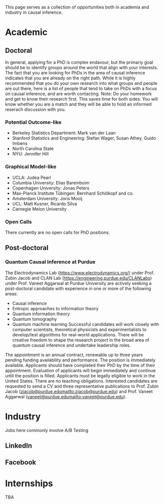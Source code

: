 This page serves as a collection of opportunities both in academia and industry in causal inference.

# Academic

## Doctoral

In general, applying for a PhD is complex endavour, but the primariy goal should be to identify groups around the world that align with your interests. The fact that you are looking for PhDs in the area of causal inference indicates that you are already on the right path. While it is highly recommended that you do your own research into what groups and people are out there, here is a list of people that tend to take on PhDs with a focus on causal inference, and are worth contacting. Note: Do your homework and get to know their research first. This saves time for both sides: You will know whether you are a match and they will be able to hold an informed reserach discussion with you.

### Potential Outcome-like
- Berkeley Statistics Department: Mark van der Laan
- Stanford Statistics and Engineering: Stefan Wager, Susan Athey, Guido Imbens
- North Carolina State
- NYU: Jennifer Hill

### Graphical Model-like
- UCLA: Judea Pearl
- Columbia University: Elias Bareinboim
- Copenhagen University: Jonas Peters
- Max-Planck Institute Tübingen: Bernhard Schölkopf and co.
- Amsterdam University: Joris Mooij
- UCL: Matt Kusner, Ricardo Silva
- Carnegie Melon University

### Open Calls

There currently are no open calls for PhD positions.

## Post-doctoral

### Quantum Causal Inference at Purdue

The Electrodynamics Lab (https://www.electrodynamics.org/) under Prof. Zubin Jacob and CLAN Lab (https://engineering.purdue.edu/CLANLabs) under Prof. Vaneet Aggarwal at Purdue University are actively seeking a post-doctoral candidate with experience in one or more of the following areas:

 *   Causal inference
 *   Entropic approaches to information theory
 *   Quantum information theory
 *   Quantum tomography
 *   Quantum machine learning
Successful candidates will work closely with computer scientists, theoretical physicists and experimentalists to develop/test algorithms for real-world applications. There will be creative freedom to shape the research project in the broad area of quantum causal inference and undertake leadership roles.

The appointment is an annual contract, renewable up to three years pending funding availability and performance. The position is immediately available. Applicants should have completed their PhD by the time of their appointment. Evaluation of applicants will begin immediately and continue until the position is filled. Applicants must be legally eligible to work in the United States. There are no teaching obligations.
Interested candidates are requested to send a CV and three representative publications to Prof. Zubin Jacob (zjacob@purdue.edu<mailto:zjacob@purdue.edu>) and Prof. Vaneet Aggarwal (vaneet@purdue.edu<mailto:vaneet@purdue.edu>).


# Industry

Jobs here commonly involve A/B Testing

## LinkedIn

## Facebook

# Internships

TBA
